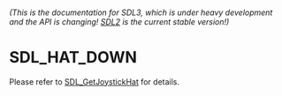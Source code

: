 ###### (This is the documentation for SDL3, which is under heavy development and the API is changing! [SDL2](https://wiki.libsdl.org/SDL2/) is the current stable version!)
# SDL_HAT_DOWN

Please refer to [SDL_GetJoystickHat](SDL_GetJoystickHat) for details.

